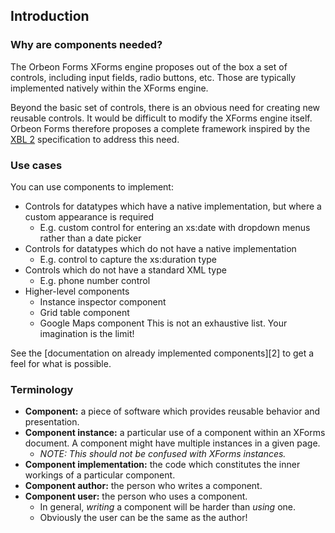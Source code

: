 ## Introduction

### Why are components needed?  

The Orbeon Forms XForms engine proposes out of the box a set of controls, including input fields, radio buttons, etc. Those are typically implemented natively within the XForms engine.

Beyond the basic set of controls, there is an obvious need for creating new reusable controls. It would be difficult to modify the XForms engine itself. Orbeon Forms therefore proposes a complete framework inspired by the [XBL 2][1] specification to address this need.  

### Use cases   

You can use components to implement:  

* Controls for datatypes which have a native implementation, but where a custom appearance is required
    * E.g. custom control for entering an xs:date with dropdown menus rather than a date picker
* Controls for datatypes which do not have a native implementation
    * E.g. control to capture the xs:duration type  
* Controls which do not have a standard XML type
    * E.g. phone number control
* Higher-level components  
    * Instance inspector component
    * Grid table component
    * Google Maps component
This is not an exhaustive list. Your imagination is the limit!

See the [documentation on already implemented components][2] to get a feel for what is possible.  

### Terminology

* **Component:** a piece of software which provides reusable behavior and presentation.  
* **Component instance:** a particular use of a component within an XForms document. A component might have multiple instances in a given page.
    * _NOTE: This should not be confused with XForms instances._
* **Component implementation:** the code which constitutes the inner workings of a particular component.  
* **Component author:** the person who writes a component.
* **Component user:** the person who uses a component.
    * In general, _writing_ a component will be harder than _using_ one.
    * Obviously the user can be the same as the author!

[1]: http://www.w3.org/TR/xbl/